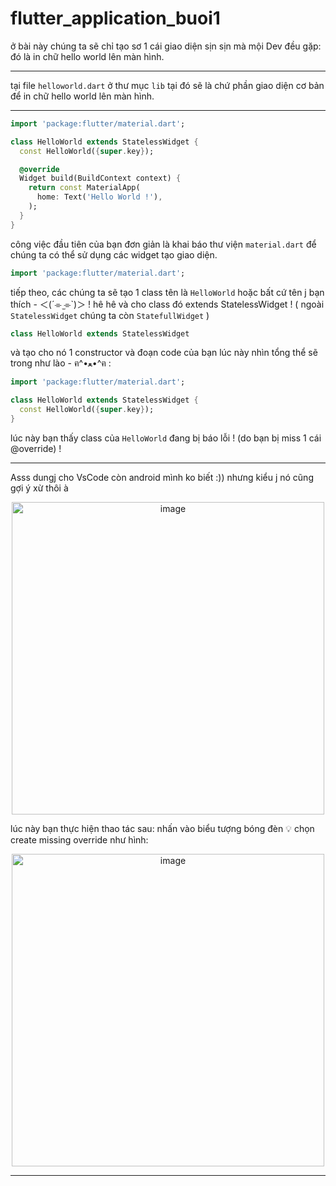 # flutter_application_buoi1
ở bài này chúng ta sẽ chỉ tạo sơ 1 cái giao diện sịn sịn mà mội Dev đều gặp:
</br>
đó là in chữ hello world lên màn hình.
___ 
tại file `helloworld.dart` ở thư mục `lib`
tại đó sẽ là chứ phần giao diện cơ bản để in chữ hello world lên màn hình.
___
```Dart
import 'package:flutter/material.dart';

class HelloWorld extends StatelessWidget {
  const HelloWorld({super.key});

  @override
  Widget build(BuildContext context) {
    return const MaterialApp(
      home: Text('Hello World !'),
    );
  }
}
```
công việc đầu tiên của bạn đơn giản là khai báo thư viện `material.dart` để chúng ta có thể sử dụng các widget tạo giao diện.
</br>
```Dart
import 'package:flutter/material.dart';
```
tiếp theo, các chúng ta sẽ tạo 1 class tên là `HelloWorld` hoặc bất cứ tên j bạn thích
-⁠ ＜(´⌯  ̫⌯`)＞ ! hê hê
và cho class đó extends StatelessWidget ! ( ngoài ``StatelessWidget`` chúng ta còn ``StatefullWidget`` )
```Dart
class HelloWorld extends StatelessWidget
```
và tạo cho nó 1 constructor và đoạn code của bạn lúc này nhìn tổng thể sẽ trong như lào -⁠ ฅ^•ﻌ•^ฅ :
```Dart
import 'package:flutter/material.dart';

class HelloWorld extends StatelessWidget {
  const HelloWorld({super.key});
}
```
lúc này bạn thấy class của `HelloWorld` đang bị báo lỗi ! (do bạn bị miss 1 cái @override) !
___
<p>Asss dungj cho VsCode còn android mình ko biết :)) nhưng kiểu j nó cũng gợi ý xừ thôi à</p>

<div style="text-align: center;">
  <img src="https://github.com/rudeusMSK/Flutter_ChaoXing-xinchao/assets/160387470/42c40d93-f317-4f90-97e6-8bbab512a15d" alt="image" style="display: block; margin: auto; width: 500px;"/>
</div>

<p>lúc này bạn thực hiện thao tác sau:
nhấn vào biểu tượng bóng đèn 💡 chọn create missing override như hình:</p>

<div style="text-align: center;">
  <img src="https://github.com/rudeusMSK/Flutter_ChaoXing-xinchao/assets/160387470/8ae50422-e7f0-4910-8d67-bafc8c69e63c" alt="image" style="display: block; margin: auto; width: 500px;"/>
</div>

___






